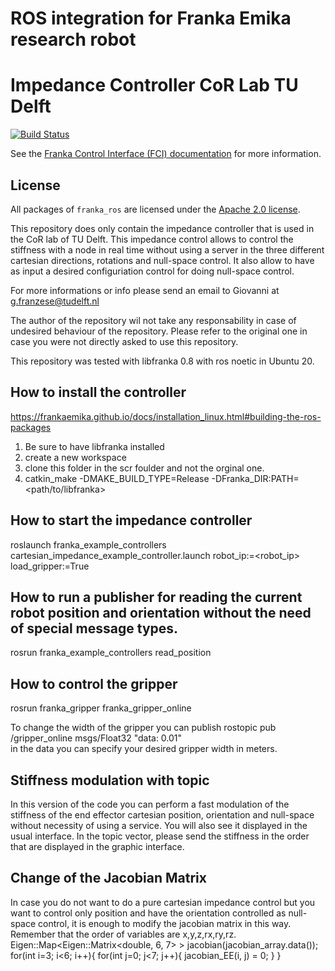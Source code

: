 # ROS integration for Franka Emika research robot
# Impedance Controller CoR Lab TU Delft
[![Build Status][travis-status]][travis]

See the [Franka Control Interface (FCI) documentation][fci-docs] for more information.

## License

All packages of `franka_ros` are licensed under the [Apache 2.0 license][apache-2.0].

[apache-2.0]: https://www.apache.org/licenses/LICENSE-2.0.html
[fci-docs]: https://frankaemika.github.io/docs
[travis-status]: https://travis-ci.org/frankaemika/franka_ros.svg?branch=kinetic-devel
[travis]: https://travis-ci.org/frankaemika/franka_ros

This repository does only contain the impedance controller that is used in the CoR lab of TU Delft. 
This impedance control allows to control the stiffness with a node in real time without using a server in the three different cartesian directions, rotations and null-space control. It also allow to have as input a desired configuriation control for doing null-space control. 


For more informations or info please send an email to Giovanni  at g.franzese@tudelft.nl

The author of the repository wil not take any responsability in case of undesired behaviour of the repository. Please refer to the original one in case you were not directly asked to use this repository.

This repository was tested with libfranka 0.8 with ros noetic in Ubuntu 20.


## How to install the controller
https://frankaemika.github.io/docs/installation_linux.html#building-the-ros-packages 
1. Be sure to have libfranka installed 
2. create a new workspace
3. clone this folder in the scr foulder and not the orginal one. 
4. catkin_make -DMAKE_BUILD_TYPE=Release -DFranka_DIR:PATH=<path/to/libfranka>

## How to start the impedance controller 
roslaunch franka_example_controllers cartesian_impedance_example_controller.launch robot_ip:=<robot_ip> load_gripper:=True

## How to run a publisher for reading the current robot position and orientation without the need of special message types. 
rosrun franka_example_controllers read_position

## How to control the gripper
rosrun franka_gripper franka_gripper_online

To change the width of the gripper you can publish 
rostopic pub /gripper_online msgs/Float32 "data: 0.01"  
in the data you can specify your desired gripper width in meters.

## Stiffness modulation with topic
In this version of the code you can perform a fast modulation of the stiffness of the end effector cartesian position, orientation and null-space without necessity of using a service. You will also see it displayed in the usual interface. In the topic vector, please send the stiffness in the order that are displayed in the graphic interface. 

## Change of the Jacobian Matrix
In case you do not want to do a pure cartesian impedance control but you want to control only position and have the orientation controlled as null-space control, it is enough to modify the jacobian matrix in this way. 
Remember that the order of variables are x,y,z,rx,ry,rz. 
  Eigen::Map<Eigen::Matrix<double, 6, 7> > jacobian(jacobian_array.data());
  for(int i=3; i<6; i++){
    for(int j=0; j<7; j++){
      jacobian_EE(i, j) = 0;
    }
  }
  
